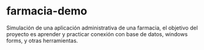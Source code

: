 # farmacia-demo
Simulación de una aplicación administrativa de una farmacia, el objetivo del proyecto es aprender y practicar conexión con base de datos, windows forms, y otras herramientas.

